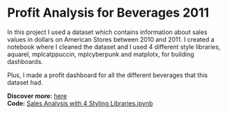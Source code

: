 # Profit Analysis for Beverages 2011

In this project I used a dataset which contains information about sales values in dollars on American Stores between 2010 and 2011.
I created a notebook where I cleaned the dataset and I used 4 different style libraries, aquarel, mplcatppuccin, mplcyberpunk and matplotx, for building dashboards.

Plus, I made a profit dashboard for all the different beverages that this dataset had.

**Discover more:** [here](......) <br>
**Code:** [Sales Analysis with 4 Styling Libraries.ipynb](https://github.com/GrigoriaAngelou/Profit-Analysis-for-Beverages-2011/blob/884443e0cf99bd1ad053a753c11ed23b2a804371/sales-analysis-with-4-styling-libraries.ipynb)
